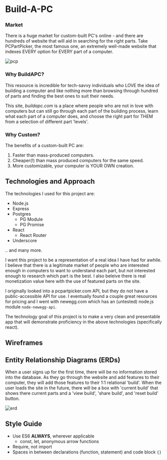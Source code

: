 # Build-A-PC
### Market 
There is a huge market for custom-built PC's online - and there are hundreds of website that will aid in searching for the right parts. Take PCPartPicker, the most famous one, an extremely well-made website that indexes EVERY option for EVERY part of a computer. 

![pcp](http://i.imgur.com/X1R2BZz.png)

### Why BuildAPC?
This resource is incredible for tech-savvy individuals who LOVE the idea of building a computer and like nothing more than browsing through hundred of parts and finding the best ones to suit their needs.

This site, *buildapc.com* is a place where people who are not in love with computers but can still go through each part of the building process, learn what each part of a computer does, and choose the right part for THEM from a selection of different part 'levels'.

### Why Custom?
The benefits of a custom-built PC are:
1. Faster than mass-produced computers.
2. Cheaper(!) than mass produced computers for the same speed. 
3. More customizable, your computer is YOUR OWN creation.

## Technologies and Approach
The technologies I used for this project are: 
- Node.js
- Express
- Postgres
  - PG Module
  - PG Promise
- React
  - React Router
- Underscore

.. and many more.

I want this project to be a representation of a real idea I have had for awhile. I believe that there is a legitimate market of people who are interested enough in computers to want to understand each part, but not interested enough to research which part is the best. I also beleive there is real monetization value here with the use of featured parts on the site.

I originally looked into a pcpartpicker.com API, but they do not have a public-accessible API for use. I eventually found a couple great resources for pricing and I went with newegg.com which has an (untested) node.js module `node-newegg-api`. 

The technology goal of this project is to make a very clean and presentable app that will demonstrate proficiency in the above technologies (specifically react).

## Wireframes

## Entity Relationship Diagrams (ERDs)
When a user signs up for the first time, there will be no information stored into the database. As they go through the website and add features to their computer, they will add those features to their 1:1 relational 'build'. When the user loads the site in the future, there will be a box with 'current build' that shows there current parts and a 'view build', 'share build', and 'reset build' button.

![erd](http://i.imgur.com/XCWUv97.png)

## Style Guide
- Use ES6 **ALWAYS**, wherever applicable 
  - const, let, anonymous arrow functions
- Require, not import
- Spaces in between declarations (function, statement) and code block `{}`
